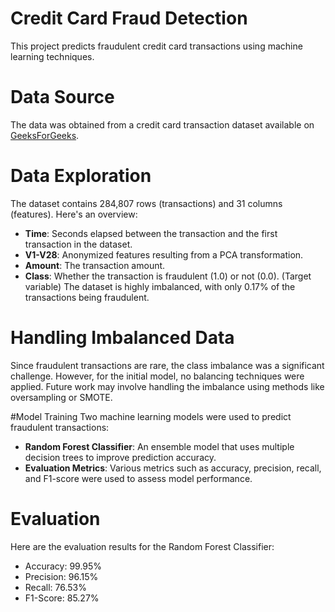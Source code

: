 # Credit Card Fraud Detection
This project predicts fraudulent credit card transactions using machine learning techniques.

# Data Source
The data was obtained from a credit card transaction dataset available on [GeeksForGeeks](https://media.geeksforgeeks.org/wp-content/uploads/20240904104950/creditcard.csv).

# Data Exploration
The dataset contains 284,807 rows (transactions) and 31 columns (features). Here's an overview:

* **Time**: Seconds elapsed between the transaction and the first transaction in the dataset.
* **V1-V28**: Anonymized features resulting from a PCA transformation.
* **Amount**: The transaction amount.
* **Class**: Whether the transaction is fraudulent (1.0) or not (0.0). (Target variable)
The dataset is highly imbalanced, with only 0.17% of the transactions being fraudulent.

# Handling Imbalanced Data
Since fraudulent transactions are rare, the class imbalance was a significant challenge. However, for the initial model, no balancing techniques were applied. Future work may involve handling the imbalance using methods like oversampling or SMOTE.

 #Model Training
Two machine learning models were used to predict fraudulent transactions:

* **Random Forest Classifier**: An ensemble model that uses multiple decision trees to improve prediction accuracy.
* **Evaluation Metrics**: Various metrics such as accuracy, precision, recall, and F1-score were used to assess model performance.

# Evaluation
Here are the evaluation results for the Random Forest Classifier:

* Accuracy: 99.95%
* Precision: 96.15%
* Recall: 76.53%
* F1-Score: 85.27%
  
